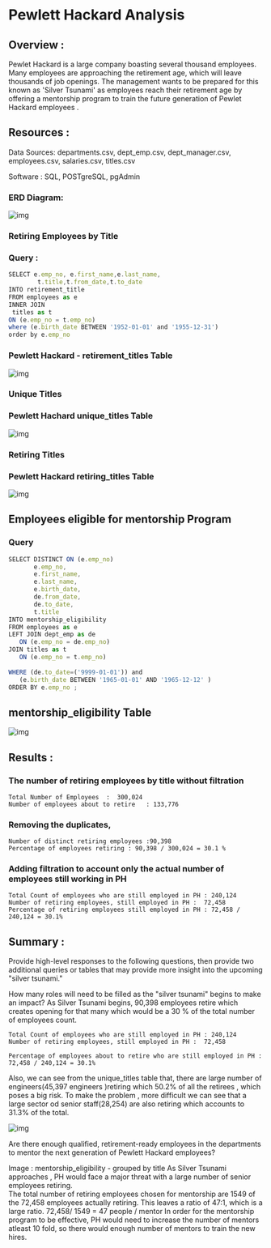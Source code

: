 # Pewlett Hackard Analysis

## Overview :

Pewlet Hackard is a large company boasting several thousand employees. Many employees are approaching the retirement age, which will leave thousands of job openings. The management wants to be prepared for this known as 'Silver Tsunami' as employees reach their retirement age by offering a mentorship program to train the future generation of Pewlet Hackard employees .

## Resources :

Data Sources: departments.csv, dept_emp.csv, dept_manager.csv, employees.csv, salaries.csv, titles.csv

Software : SQL, POSTgreSQL, pgAdmin

### ERD Diagram:
![img](https://github.com/hsurisetti/Pewlett-Hackard-Analysis/blob/main/screenshots/PH_ERD.png)

### Retiring Employees by Title


### Query : 


```javascript
SELECT e.emp_no, e.first_name,e.last_name,
		t.title,t.from_date,t.to_date
INTO retirement_title
FROM employees as e
INNER JOIN
 titles as t
ON (e.emp_no = t.emp_no)
where (e.birth_date BETWEEN '1952-01-01' and '1955-12-31')
order by e.emp_no
```


### Pewlett Hackard - retirement_titles Table 
![img](https://github.com/hsurisetti/Pewlett-Hackard-Analysis/blob/main/screenshots/retirement_title.png)


### Unique Titles

### Pewlett Hachard unique_titles Table
![img](https://github.com/hsurisetti/Pewlett-Hackard-Analysis/blob/main/screenshots/unique_titles.png)


### Retiring Titles

### Pewlett Hackard retiring_titles Table
![img](https://github.com/hsurisetti/Pewlett-Hackard-Analysis/blob/main/screenshots/retiring_titles.png)

## Employees eligible for mentorship Program

### Query
 ```javascript
SELECT DISTINCT ON (e.emp_no)
		e.emp_no, 
		e.first_name,
		e.last_name,
		e.birth_date,
		de.from_date,
		de.to_date,
		t.title
INTO mentorship_eligibility
FROM employees as e
LEFT JOIN dept_emp as de
	ON (e.emp_no = de.emp_no)	
JOIN titles as t
	ON (e.emp_no = t.emp_no)
	
WHERE (de.to_date=('9999-01-01')) and 
	(e.birth_date BETWEEN '1965-01-01' AND '1965-12-12' )
ORDER BY e.emp_no ;
```

## mentorship_eligibility Table

![img](https://github.com/hsurisetti/Pewlett-Hackard-Analysis/blob/main/screenshots/mentorship_eligibility.png)

## Results : 
### The number of retiring employees by title without filtration

    Total Number of Employees  :  300,024
    Number of employees about to retire   : 133,776

### Removing the duplicates, 
    Number of distinct retiring employees :90,398
    Percentage of employees retiring : 90,398 / 300,024 = 30.1 %

### Adding filtration to account only the actual number of employees still working in PH
    Total Count of employees who are still employed in PH : 240,124
    Number of retiring employees, still employed in PH :  72,458
    Percentage of retiring employees still employed in PH : 72,458 / 240,124 = 30.1%



## Summary :
 Provide high-level responses to the following questions, then provide two additional queries or tables that may provide more insight into the upcoming "silver tsunami."

How many roles will need to be filled as the "silver tsunami" begins to make an impact?
    As Silver Tsunami begins, 90,398 employees retire which creates opening for that many which would be a 30 % of the total number of employees count.

    Total Count of employees who are still employed in PH : 240,124
    Number of retiring employees, still employed in PH :  72,458

    Percentage of employees about to retire who are still employed in PH : 72,458 / 240,124 = 30.1%
Also, we can see from the unique_titles table that, there are large number of engineers(45,397 engineers )retiring which 50.2% of all the retirees , which poses a big risk.
To make the problem , more difficult we can see that a large sector od senior staff(28,254) are also retiring which accounts to 31.3% of the total.

![img](https://github.com/hsurisetti/Pewlett-Hackard-Analysis/blob/main/screenshots/unique_titles.png)


Are there enough qualified, retirement-ready employees in the departments to mentor the next generation of Pewlett Hackard employees?

Image  : mentorship_eligibility - grouped by title
 As Silver Tsunami approaches , PH would face a major threat with a large number of senior employees retiring.  
    The total number of retiring employees chosen for mentorship are 1549 of the 72,458 employees actually retiring. This leaves a ratio of 47:1, which is a large ratio.
         72,458/ 1549 = 47 people / mentor 
In order for the mentorship program to be effective, PH would need to increase the number of mentors atleast 10 fold, so there would enough number of mentors to train the new hires.
